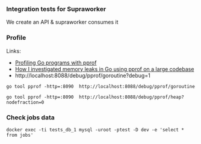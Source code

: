 ### Integration tests for Supraworker
We create an API & supraworker consumes it

### Profile
Links:

* [Profiling Go programs with pprof](https://jvns.ca/blog/2017/09/24/profiling-go-with-pprof/)
* [How I investigated memory leaks in Go using pprof on a large codebase](https://www.freecodecamp.org/news/how-i-investigated-memory-leaks-in-go-using-pprof-on-a-large-codebase-4bec4325e192/)
* http://localhost:8088/debug/pprof/goroutine?debug=1
```shell
go tool pprof -http=:8090  http://localhost:8088/debug/pprof/goroutine

go tool pprof -http=:8090  http://localhost:8088/debug/pprof/heap?nodefraction=0
```
### Check jobs data
```shell
docker exec -ti tests_db_1 mysql -uroot -ptest -D dev -e 'select * from jobs' 
```